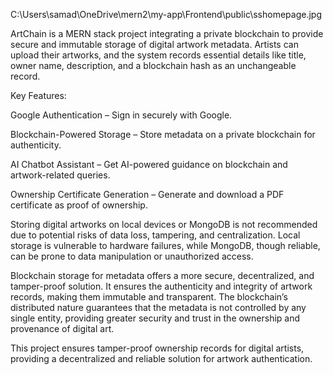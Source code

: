 C:\Users\samad\OneDrive\mern2\my-app\Frontend\public\sshomepage.jpg

ArtChain is a MERN stack project integrating a private blockchain to provide secure and immutable storage of digital artwork metadata. Artists can upload their artworks, and the system records essential details like title, owner name, description, and a blockchain hash as an unchangeable record.

Key Features:

Google Authentication – Sign in securely with Google.

Blockchain-Powered Storage – Store metadata on a private blockchain for authenticity.

AI Chatbot Assistant – Get AI-powered guidance on blockchain and artwork-related queries.

Ownership Certificate Generation – Generate and download a PDF certificate as proof of ownership.

Storing digital artworks on local devices or MongoDB is not recommended due to potential risks of data loss, tampering, and centralization. Local storage is vulnerable to hardware failures, while MongoDB, though reliable, can be prone to data manipulation or unauthorized access.

Blockchain storage for metadata offers a more secure, decentralized, and tamper-proof solution. It ensures the authenticity and integrity of artwork records, making them immutable and transparent. The blockchain’s distributed nature guarantees that the metadata is not controlled by any single entity, providing greater security and trust in the ownership and provenance of digital art.

This project ensures tamper-proof ownership records for digital artists, providing a decentralized and reliable solution for artwork authentication.

